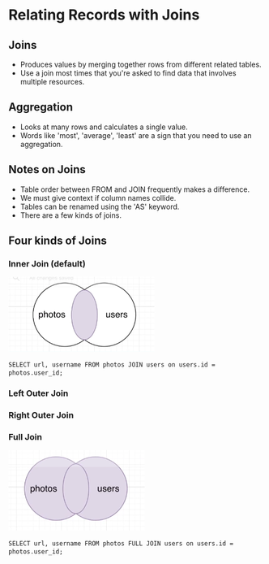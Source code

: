# Relating Records with Joins

## Joins

* Produces values by merging together rows from different related tables.
* Use a join most times that you're asked to find data that involves multiple resources.

## Aggregation

* Looks at many rows and calculates a single value.
* Words like 'most', 'average', 'least' are a sign that you need to use an aggregation.

## Notes on Joins

* Table order between FROM and JOIN frequently makes a difference.
* We must give context if column names collide.
* Tables can be renamed using the 'AS' keyword.
* There are a few kinds of joins.

## Four kinds of Joins

### Inner Join (default)

![Inner Join](inner_join.png)

```postgresql
SELECT url, username FROM photos JOIN users on users.id = photos.user_id;
```

### Left Outer Join

### Right Outer Join

### Full Join

![Full Join](full_join.png)

```postgresql
SELECT url, username FROM photos FULL JOIN users on users.id = photos.user_id;
```

